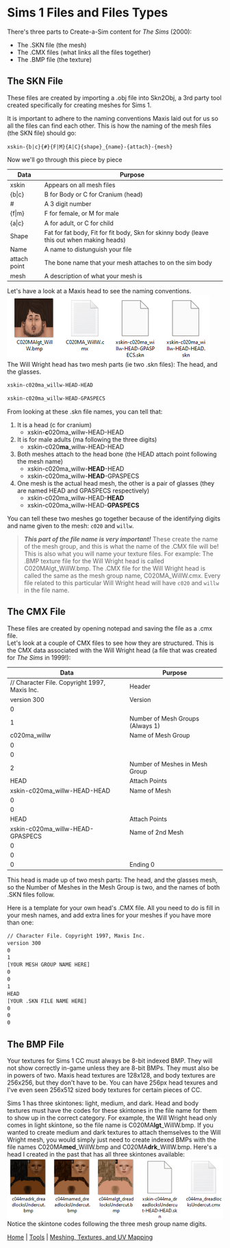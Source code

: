 # Sims 1 Files and Files Types 
There's three parts to Create-a-Sim content for *The Sims* (2000):
* The .SKN file (the mesh)
* The .CMX files (what links all the files together)
* The .BMP file (the texture)
## The SKN File
These files are created by importing a .obj file into Skn2Obj, a 3rd party tool created specifically for creating meshes for Sims 1.  

It is important to adhere to the naming conventions Maxis laid out for us so all the files can find each other. This is how the naming of the mesh files (the SKN file) should go:  

`xskin-{b|c}{#}{F|M}{A|C}{shape}_{name}-{attach}-{mesh}`  

Now we'll go through this piece by piece

| Data | Purpose |
| ------ | ------ |
| xskin | Appears on all mesh files |
| {b\|c} | B for Body or C for Cranium (head) |
| # | A 3 digit number |
| {f\|m} | F for female, or M for male |
| {a\|c} | A for adult, or C for child |
| Shape | Fat for fat body, Fit for fit body, Skn for skinny body (leave this out when making heads) |
| Name | A name to distunguish your file |
| attach point | The bone name that your mesh attaches to on the sim body |
| mesh | A description of what your mesh is|  

Let's have a look at a Maxis head to see the naming conventions.  
![Files](images/skn1.jpg)  
 The Will Wright head has two mesh parts (ie two .skn files): The head, and the glasses.  
```sh
xskin-c020ma_willw-HEAD-HEAD
```
```sh
xskin-c020ma_willw-HEAD-GPASPECS
```
From looking at these .skn file names, you can tell that: 
1. It is a head (c for cranium)
   - xskin-**c**020ma_willw-HEAD-HEAD
2. It is for male adults (ma following the three digits)
   - xskin-c020**ma**_willw-HEAD-HEAD
3. Both meshes attach to the head bone (the HEAD attach point following the mesh name)
   - xskin-c020ma_willw-**HEAD**-HEAD
   - xskin-c020ma_willw-**HEAD**-GPASPECS
4. One mesh is the actual head mesh, the other is a pair of glasses (they are named HEAD and GPASPECS respectively)
    - xskin-c020ma_willw-HEAD-**HEAD**
   - xskin-c020ma_willw-HEAD-**GPASPECS**

You can tell these two meshes go together because of the identifying digits and name given to the mesh: `c020` and `willw`. 

>***This part of the file name is very important!*** These create the name of the mesh group, and this is what the name of the .CMX file will be! This is also what you will name your texture files. For example: The .BMP texture file for the Will Wright head is called C020MAlgt_WillW.bmp. The .CMX file for the Will Wright head is called the same as the mesh group name, C020MA_WillW.cmx. Every file related to this particular Will Wright head will have `c020` and `willw` in the file name.


## The CMX File
These files are created by opening notepad and saving the file as a .cmx file.  
Let's look at a couple of CMX files to see how they are structured. This is the CMX data associated with the Will Wright head (a file that was created for *The Sims* in 1999!):

| Data | Purpose |
| ------ | ------ |
| // Character File. Copyright 1997, Maxis Inc. | Header |
| version 300 | Version |
| 0 |  |
| 1 | Number of Mesh Groups (Always 1) |
| c020ma_willw | Name of Mesh Group|
| 0 |  |
| 0 |  |
| 2 |Number of Meshes in Mesh Group|
| HEAD | Attach Points |
|xskin-c020ma_willw-HEAD-HEAD| Name of Mesh|
| 0 |  |
| 0 |  |
| HEAD | Attach Points |
| xskin-c020ma_willw-HEAD-GPASPECS| Name of 2nd Mesh|
| 0 |  |
| 0 |  |
| 0 |Ending 0|

This head is made up of two mesh parts: The head, and the glasses mesh, so the Number of Meshes in the Mesh Group is two, and the names of both .SKN files follow.

Here is a template for your own head's .CMX file. All you need to do is fill in your mesh names, and add extra lines for your meshes if you have more than one:
```sh
// Character File. Copyright 1997, Maxis Inc.
version 300
0
1
[YOUR MESH GROUP NAME HERE]
0
0
1
HEAD
[YOUR .SKN FILE NAME HERE]
0
0
0
```
## The BMP File
Your textures for Sims 1 CC must always be 8-bit indexed BMP. They will not show correctly in-game unless they are 8-bit BMPs. They must also be in powers of two. Maxis head textures are 128x128, and body textures are 256x256, but they don't have to be. You can have 256px head texures and I've even seen 256x512 sized body textures for certain pieces of CC.  

Sims 1 has three skintones: light, medium, and dark. Head and body textures must have the codes for these skintones in the file name for them to show up in the correct category. For example, the Will Wright head only comes in light skintone, so the file name is C020MA**lgt**_WillW.bmp. If you wanted to create medium and dark textures to attach themselves to the Will Wright mesh, you would simply just need to create indexed BMPs with the file names C020MA**med**_WillW.bmp and C020MA**drk**_WillW.bmp. Here's a head I created in the past that has all three skintones available:  
![Files](images/skn.jpg)  
Notice the skintone codes following the three mesh group name digits.

[Home](README.md) | [Tools](tools.md) | [Meshing, Textures, and UV Mapping](meshing.md)

